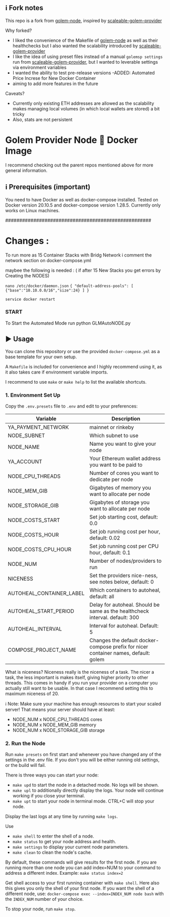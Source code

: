 ## :information_source: Fork notes
This repo is a fork from [golem-node](https://github.com/alexandre-abrioux/golem-node), inspired by [scaleable-golem-provider](https://github.com/cryptobench/scaleable-golem-provider)

Why forked?
- I liked the convenience of the Makefile of [golem-node](https://github.com/alexandre-abrioux/golem-node) as well as their healthchecks but I also wanted the scalability introduced by [scaleable-golem-provider](https://github.com/cryptobench/scaleable-golem-provider)
- I like the idea of using preset files instead of a manual `golemsp settings` run from [scaleable-golem-provider](https://github.com/cryptobench/scaleable-golem-provider), but I wanted to leverable settings via environment variables
- I wanted the ability to test pre-release versions
-ADDED: Automated Price Increse for New Docker Container
- aiming to add more features in the future

Caveats?
- Currently only existing ETH addresses are allowed as the scalability makes managing local volumes (in which local wallets are stored) a bit tricky
- Also, stats are not persistent


#  Golem Provider Node :whale: Docker Image  
  
I recommend checking out the parent repos mentioned above for more general information.
  
## :information_source: Prerequisites (important)  
  
You need to have Docker as well as docker-compose installed.
Tested on Docker version 20.10.5 and docker-compose version 1.28.5.
Currently only works on Linux machines.
 
####################################################

 # Changes : 
 To run more as 15 Container Stacks with Bridg Network i comment the network section on docker-compose.yml
 
 maybee the following is needed : ( if after 15 New Stacks you get errors by Creating the NODES)
 
 `nano /etc/docker/daemon.json`
 `
 {
  "default-address-pools":
  [
    {"base":"10.10.0.0/16","size":24}
  ]
}
 `
 
 `service docker restart`
 
### START ### 
To Start the Automated Mode run python GLMAutoNODE.py
 
 
## :arrow_forward: Usage  
  
You can clone this repository or use the provided `docker-compose.yml` as a base template for your own setup.  
  
A `Makefile` is included for convenience and I highly recommend using it, as it also takes care if environment variable imports.
  
I recommend to use `make` or `make help` to list the available shortcuts.  
  
### 1. Environment Set Up  
  
Copy the `.env.presets` file to `.env` and edit to your preferences:

|Variable| Description |
|--|--|
| YA_PAYMENT_NETWORK 	    | mainnet or rinkeby                                                                       |
| NODE_SUBNET 			    | Which subnet to use                                                                      |
| NODE_NAME				    | Name you want to give your node                                                          |
| YA_ACCOUNT 			    | Your Ethereum wallet address you want to be paid to                                      |
| NODE_CPU_THREADS 		    | Number of cores you want to dedicate per node                                            |
| NODE_MEM_GIB 			    | Gigabytes of memory you want to allocate per node                                        |
| NODE_STORAGE_GIB 		    | Gigabytes of storage you want to allocate per node                                       |
| NODE_COSTS_START 		    | Set job starting cost, default: 0.0                                                      |
| NODE_COSTS_HOUR 		    | Set job running cost per hour, default: 0.02                                             |
| NODE_COSTS_CPU_HOUR 	    | Set job running cost per CPU hour, default: 0.1                                          |
| NODE_NUM 				    | Number of nodes/providers to run                                                         |
| NICENESS 				    | Set the providers nice-ness, see notes below, default: 0                                 |
| AUTOHEAL_CONTAINER_LABEL  | Which containers to autoheal, default: all                                               |
| AUTOHEAL_START_PERIOD     | Delay for autoheal. Should be same as the healthcheck interval. default: 300             |
| AUTOHEAL_INTERVAL         | Interval for autoheal. Default: 5                                                        |
| COMPOSE_PROJECT_NAME      | Changes the default docker-compose prefix for nicer container names, default: golem      |

What is niceness?
Niceness really is the niceness of a task. The nicer a task, the less important is makes itself, giving higher priority to other threads. This comes in handy if you run your provider on a computer you actually still want to be usable. In that case I recommend setting this to maximum niceness of 20.

:information_source: Note: Make sure your machine has enough resources to start your scaled server! That means your server should have at least:
- NODE_NUM x NODE_CPU_THREADS cores
- NODE_NUM x NODE_MEM_GIB memory
- NODE_NUM x NODE_STORAGE_GIB storage

### 2. Run the Node  

Run `make presets` on first start and whenever you have changed any of the settings in the .env file. 
If you don't you will be either running old settings, or the build will fail.

There is three ways you can start your node:
- `make upd` to start the node in a detached mode. No logs will be shown.
- `make upl` to additionally directly display the logs. Your node will continue working if you close your terminal.
- `make upt` to start your node in terminal mode. CTRL+C will stop your node.

Display the last logs at any time by running `make logs`.

Use
- `make shell` to enter the shell of a node.
- `make status` to get your node address and health.
- `make settings` to display your current node parameters. 
- `make clean` to clean the node's cache. 

By default, these commands will give results for the first node. 
If you are running more than one node you can add index=NUM to your command to address a different index.
Example: `make status index=2`


Get shell access to your first running container with `make shell`.  Here also this gives you only the shell of your first node. 
If you want the shell of a different node, use: `docker-compose exec --index=INDEX_NUM node bash` with the `INDEX_NUM` number of your choice.

To stop your node, run `make stop`.
